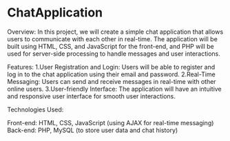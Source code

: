 # ChatApplication
Overview:
In this project, we will create a simple chat application that allows users to communicate with each other in real-time. The application will be built using HTML, CSS, and JavaScript for the front-end, and PHP will be used for server-side processing to handle messages and user interactions.

Features:
1.User Registration and Login: Users will be able to register and log in to the chat application using their email and password.
2.Real-Time Messaging: Users can send and receive messages in real-time with other online users.
3.User-friendly Interface: The application will have an intuitive and responsive user interface for smooth user interactions.

Technologies Used:

Front-end: HTML, CSS, JavaScript (using AJAX for real-time messaging)
Back-end: PHP, MySQL (to store user data and chat history)
